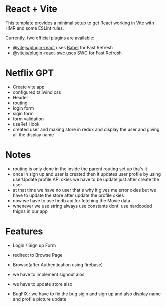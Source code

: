 # React + Vite

This template provides a minimal setup to get React working in Vite with HMR and some ESLint rules.

Currently, two official plugins are available:

- [@vitejs/plugin-react](https://github.com/vitejs/vite-plugin-react/blob/main/packages/plugin-react/README.md) uses [Babel](https://babeljs.io/) for Fast Refresh
- [@vitejs/plugin-react-swc](https://github.com/vitejs/vite-plugin-react-swc) uses [SWC](https://swc.rs/) for Fast Refresh

# Netflix GPT
- Create vite app
- configured tailwind css
- Header
- routing
- login form
- sigin form
- form validation
- useRef Hook
- created user and making store in redux and display the user and giving all the display name
  
# Notes 
- routing is only done in the inside the parent routing set up tha's it 
-  once in sign up and user is created then it updates user profile by using userUpdate profile API okies we have to be update just after create the user 
-  at that time we have no user that's why it gives me error okies but we have to update the store after update the profile okies
-  now we have to use tmdb api for fetching the Movie data
-  whenever we use string always use constants dont' use hardcoded thigns in our app


# Features
- Login / Sign up Form
- redirect to Browse Page
  
- Browse(after Authentication using firebase)
- we have to implement signout alos
- we have to update store also
- BugFIX : we have to fix the bug sigin and sign up and also display name and profile picture update